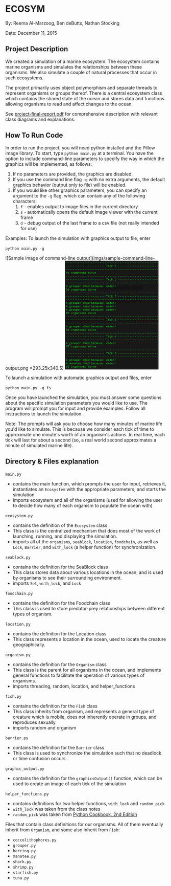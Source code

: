# ECOSYM

By: Reema Al-Marzoog, Ben deButts, Nathan Stocking

Date: December 11, 2015


## Project Description


We created a simulation of a marine ecosystem. The ecosystem contains marine 
organisms and simulates the relationships between these organisms. We also 
simulate a couple of natural processes that occur in such ecosystems.

The project primarily uses object polymorphism and separate threads to represent
organisms or groups thereof. There is a central ecosystem class which contains 
the shared state of the ocean and stores data and functions allowing organisms 
to read and affect changes to the ocean.

See [project-final-report.pdf](project-final-report.pdf) for comprehensive description with relevant class diagrams and explanations.

## How To Run Code


In order to run the project, you will need python installed and the Pillow image
library.
To start, type 
    `python main.py`
at a terminal. You have the option to include command-line parameters to specify
the way in which the graphics will be implemented, as follows:
1. If no parameters are provided, the graphics are disabled.
2. If you use the command line flag `-g` with no extra arguments, the default 
    graphics behavior (output only to file) will be enabled.
3. If you would like other graphics parameters, you can specify an argument to 
    the `-g` flag, which can contain any of the following characters:
    1. `f` - enables output to image files in the current directory
    2. `s` - automatically opens the default image viewer with the current frame
    3. `d` - debug output of the last frame to a csv file (not really intended for
        use)

Examples:
To launch the simulation with graphics output to file, enter

`python main.py -g`

![Sample image of command-line output](imgs/sample-command-line-output.png =293.25x340.5)
<img src="imgs/sample-command-line-output.png" width="293.25" height="340.5">

To launch a simulation with automatic graphics output and files, enter

`python main.py -g fs`

Once you have launched the simulation, you must answer some questions about the 
specific simulation parameters you would like to use. The program will prompt 
you for input and provide examples. Follow all instructions to launch the 
simulation.

Note:
The prompts will ask you to choose how many minutes of marine life you'd like to
simulate. This is because we consider each tick of time to approximate one 
minute's worth of an organism's actions. In real time, each tick will last for
about a second (so, a real world second approximates a minute of simulated 
marine life).


## Directory & Files explanation


`main.py`
- contains the main function, which prompts the user for input, retrieves it, 
    instantiates an `Ecosystem` with the appropriate parameters, and starts the 
    simulation
- imports ecosystem and all of the organisms (used for allowing the user to 
    decide how many of each organism to populate the ocean with)

`ecosystem.py`
- contains the definition of the `Ecosystem` class
- This class is the centralized mechanism that does most of the work of 
    launching, running, and displaying the simulation.
- imports all of the `organisms`, `seablock`, `location`, `foodchain`, as well as `Lock`,
    `Barrier`, and `with_lock` (a helper function) for synchronization.

`seablock.py`
- contains the definition for the SeaBlock class
- This class stores data about various locations in the ocean, and is used by 
    organisms to see their surrounding environment.
- imports `Set`, `with_lock`, and `Lock`

`foodchain.py`
- contains the definition for the Foodchain class
- This class is used to store predator-prey relationships between different 
    types of organism.

`location.py`
- contains the definition for the Location class
- This class represents a location in the ocean, used to locate the creature 
    geographically.

`organism.py`
- contains the definition for the `Organism` class
- This class is the parent for all organisms in the ocean, and implements 
    general functions to facilitate the operation of various types of organisms.
- imports threading, random, location, and helper_functions

`fish.py`
- contains the definition for the `Fish` class
- This class inherits from organism, and represents a general type of creature 
    which is mobile, does not inherently operate in groups, and reproduces 
    sexually.
- imports random and organism

`barrier.py`
- contains the definition for the `Barrier` class
- This class is used to synchronize the simulation such that no deadlock or 
    time confusion occurs.

`graphic_output.py`
- contains the definition for the `graphicsOutput()` function, which can be used 
    to create an image of each tick of the simulation

`helper_functions.py`
- contains definitions for two helper functions, `with_lock` and `random_pick`
- `with_lock` was taken from the class notes
- `random_pick` was taken from [Python Cookbook, 2nd Edition](http://bit.ly/1QfSwDs)

Files that contain class definitions for our organisms. All of them eventually 
inherit from `Organism`, and some also inherit from `Fish`:
- `coccolithophores.py`
- `grouper.py`
- `herring.py`
- `manatee.py`
- `shark.py`
- `shrimp.py`
- `starfish.py`
- `tuna.py`